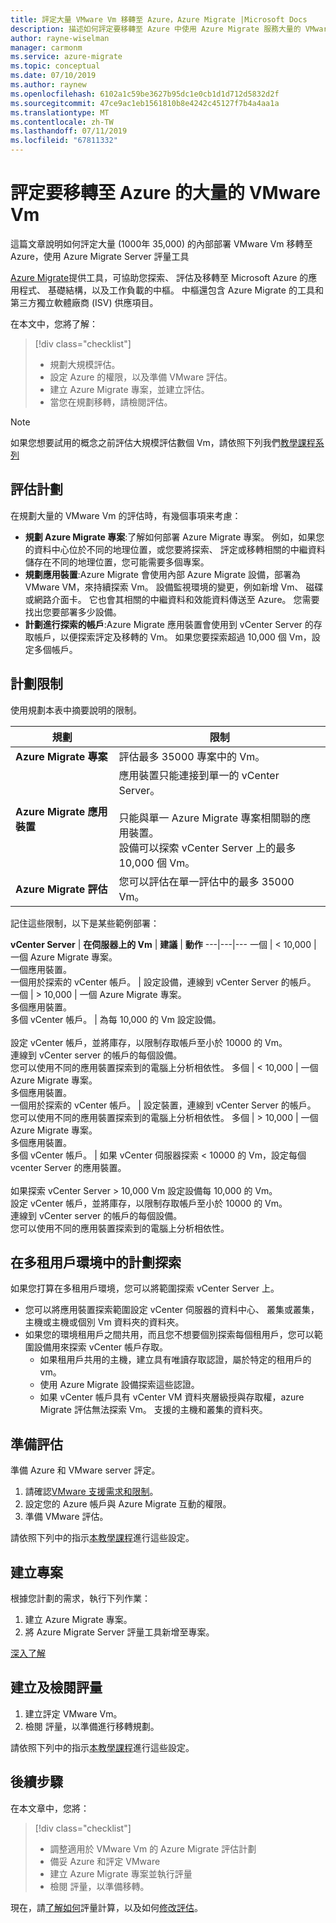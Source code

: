 ```yaml
---
title: 評定大量 VMware Vm 移轉至 Azure，Azure Migrate |Microsoft Docs
description: 描述如何評定要移轉至 Azure 中使用 Azure Migrate 服務大量的 VMware Vm。
author: rayne-wiselman
manager: carmonm
ms.service: azure-migrate
ms.topic: conceptual
ms.date: 07/10/2019
ms.author: raynew
ms.openlocfilehash: 6102a1c59be3627b95dc1e0cb1d1d712d5832d2f
ms.sourcegitcommit: 47ce9ac1eb1561810b8e4242c45127f7b4a4aa1a
ms.translationtype: MT
ms.contentlocale: zh-TW
ms.lasthandoff: 07/11/2019
ms.locfileid: "67811332"
---
```

# <a name="assess-large-numbers-of-vmware-vms-for-migration-to-azure"></a>評定要移轉至 Azure 的大量的 VMware Vm


這篇文章說明如何評定大量 (1000年 35,000) 的內部部署 VMware Vm 移轉至 Azure，使用 Azure Migrate Server 評量工具

[Azure Migrate](migrate-services-overview.md)提供工具，可協助您探索、 評估及移轉至 Microsoft Azure 的應用程式、 基礎結構，以及工作負載的中樞。 中樞還包含 Azure Migrate 的工具和第三方獨立軟體廠商 (ISV) 供應項目。 

在本文中，您將了解：
> [!div class="checklist"]
> * 規劃大規模評估。
> * 設定 Azure 的權限，以及準備 VMware 評估。
> * 建立 Azure Migrate 專案，並建立評估。
> * 當您在規劃移轉，請檢閱評估。


> [!NOTE]
> 如果您想要試用的概念之前評估大規模評估數個 Vm，請依照下列我們[教學課程系列](tutorial-prepare-vmware.md)

## <a name="plan-for-assessment"></a>評估計劃

在規劃大量的 VMware Vm 的評估時，有幾個事項来考慮：

- **規劃 Azure Migrate 專案**:了解如何部署 Azure Migrate 專案。 例如，如果您的資料中心位於不同的地理位置，或您要將探索、 評定或移轉相關的中繼資料儲存在不同的地理位置，您可能需要多個專案。 
- **規劃應用裝置**:Azure Migrate 會使用內部 Azure Migrate 設備，部署為 VMware VM，來持續探索 Vm。 設備監視環境的變更，例如新增 Vm、 磁碟或網路介面卡。 它也會其相關的中繼資料和效能資料傳送至 Azure。 您需要找出您要部署多少設備。
- **計劃進行探索的帳戶**:Azure Migrate 應用裝置會使用到 vCenter Server 的存取帳戶，以便探索評定及移轉的 Vm。 如果您要探索超過 10,000 個 Vm，設定多個帳戶。


## <a name="planning-limits"></a>計劃限制
 
使用規劃本表中摘要說明的限制。

**規劃** | **限制**
--- | --- 
**Azure Migrate 專案** | 評估最多 35000 專案中的 Vm。
**Azure Migrate 應用裝置** | 應用裝置只能連接到單一的 vCenter Server。<br/><br/> 只能與單一 Azure Migrate 專案相關聯的應用裝置。<br/> 設備可以探索 vCenter Server 上的最多 10,000 個 Vm。
**Azure Migrate 評估** | 您可以評估在單一評估中的最多 35000 Vm。

記住這些限制，以下是某些範例部署：


**vCenter Server** | **在伺服器上的 Vm** | **建議** | **動作**
---|---|---
一個 | < 10,000 | 一個 Azure Migrate 專案。<br/> 一個應用裝置。<br/> 一個用於探索的 vCenter 帳戶。 | 設定設備，連線到 vCenter Server 的帳戶。
一個 | > 10,000 | 一個 Azure Migrate 專案。<br/> 多個應用裝置。<br/> 多個 vCenter 帳戶。 | 為每 10,000 的 Vm 設定設備。<br/><br/> 設定 vCenter 帳戶，並將庫存，以限制存取帳戶至小於 10000 的 Vm。<br/> 連線到 vCenter server 的帳戶的每個設備。<br/> 您可以使用不同的應用裝置探索到的電腦上分析相依性。
多個 | < 10,000 |  一個 Azure Migrate 專案。<br/> 多個應用裝置。<br/> 一個用於探索的 vCenter 帳戶。 | 設定裝置，連線到 vCenter Server 的帳戶。<br/> 您可以使用不同的應用裝置探索到的電腦上分析相依性。
多個 | > 10,000 | 一個 Azure Migrate 專案。<br/> 多個應用裝置。<br/> 多個 vCenter 帳戶。 | 如果 vCenter 伺服器探索 < 10000 的 Vm，設定每個 vcenter Server 的應用裝置。<br/><br/> 如果探索 vCenter Server > 10,000 Vm 設定設備每 10,000 的 Vm。<br/> 設定 vCenter 帳戶，並將庫存，以限制存取帳戶至小於 10000 的 Vm。<br/> 連線到 vCenter server 的帳戶的每個設備。<br/> 您可以使用不同的應用裝置探索到的電腦上分析相依性。


## <a name="plan-discovery-in-a-multi-tenant-environment"></a>在多租用戶環境中的計劃探索

如果您打算在多租用戶環境，您可以將範圍探索 vCenter Server 上。

- 您可以將應用裝置探索範圍設定 vCenter 伺服器的資料中心、 叢集或叢集，主機或主機或個別 Vm 資料夾的資料夾。
- 如果您的環境租用戶之間共用，而且您不想要個別探索每個租用戶，您可以範圍設備用來探索 vCenter 帳戶存取。 
    - 如果租用戶共用的主機，建立具有唯讀存取認證，屬於特定的租用戶的 vm。 
    - 使用 Azure Migrate 設備探索這些認證。
    - 如果 vCenter 帳戶具有 vCenter VM 資料夾層級授與存取權，azure Migrate 評估無法探索 Vm。 支援的主機和叢集的資料夾。 

## <a name="prepare-for-assessment"></a>準備評估

準備 Azure 和 VMware server 評定。 

1. 請確認[VMware 支援需求和限制](migrate-support-matrix-vmware.md)。
2. 設定您的 Azure 帳戶與 Azure Migrate 互動的權限。
3. 準備 VMware 評估。


請依照下列中的指示[本教學課程](tutorial-prepare-vmware.md)進行這些設定。


## <a name="create-a-project"></a>建立專案

根據您計劃的需求，執行下列作業：

1. 建立 Azure Migrate 專案。
2. 將 Azure Migrate Server 評量工具新增至專案。

[深入了解](how-to-add-tool-first-time.md)

## <a name="create-and-review-an-assessment"></a>建立及檢閱評量

1. 建立評定 VMware Vm。
1. 檢閱 評量，以準備進行移轉規劃。


請依照下列中的指示[本教學課程](tutorial-assess-vmware.md)進行這些設定。
    

## <a name="next-steps"></a>後續步驟

在本文章中，您將：
 
> [!div class="checklist"] 
> * 調整適用於 VMware Vm 的 Azure Migrate 評估計劃
> * 備妥 Azure 和評定 VMware
> * 建立 Azure Migrate 專案並執行評量
> * 檢閱 評量，以準備移轉。

現在，請[了解如何](concepts-assessment-calculation.md)評量計算，以及如何[修改評估](how-to-modify-assessment.md)。
